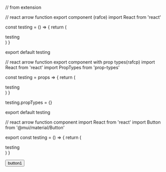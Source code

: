 // from extension


// react arrow function export component (rafce)
import React from 'react'

const testing = () => {
  return (
    <div>testing</div>
  )
}

export default testing


// react arrow function export component with prop types(rafcp)
import React from 'react'
import PropTypes from 'prop-types'

const testing = props => {
  return (
    <div>testing</div>
  )
}

testing.propTypes = {}

export default testing


// react arrow function component
import React from 'react'
import Button from '@mui/material/Button'

export const testing = () => {
  return (
    <div>testing</div>
  )
}


<Button variant="outlined" color="primary">
  button1
</Button>